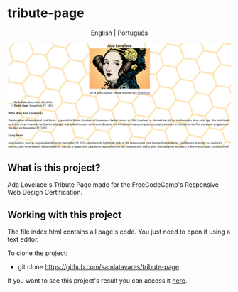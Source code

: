 # tribute-page
<p align="center">
	<span>English</span> | <a href="https://github.com/samlatavares/tribute-page/blob/master/translations/pt-br/README.md">Português</a>
</p>

<img id="image" src="images/screenshot-tribute-page.jpg" alt="Screenshot of the page."></img>

## What is this project?
Ada Lovelace's Tribute Page made for the FreeCodeCamp's Responsive Web Design Certification.

## Working with this project
The file index.html contains all page's code. You just need to open it using a text editor.

To clone the project:
- git clone https://github.com/samlatavares/tribute-page


If you want to see this project's result you can access it <a href="https://samlatavares.github.io/tribute-page/" target="_blank">here</a>.
